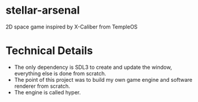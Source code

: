 # stellar-arsenal

2D space game inspired by X-Caliber from TempleOS

# Technical Details

- The only dependency is SDL3 to create and update the window, everything else is done from scratch.
- The point of this project was to build my own game engine and software renderer from scratch.
- The engine is called hyper.